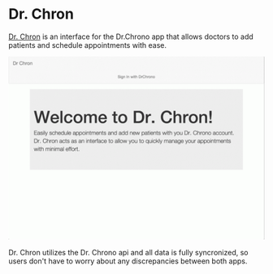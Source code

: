 # Dr. Chron
[Dr. Chron](https://drchrono.herokuapp.com/) is an interface for the Dr.Chrono app that allows doctors to add patients and schedule appointments with ease.  

![demo](demo.gif)

Dr. Chron utilizes the Dr. Chrono api and all data is fully syncronized, so users don't have to worry about any discrepancies between both apps.
